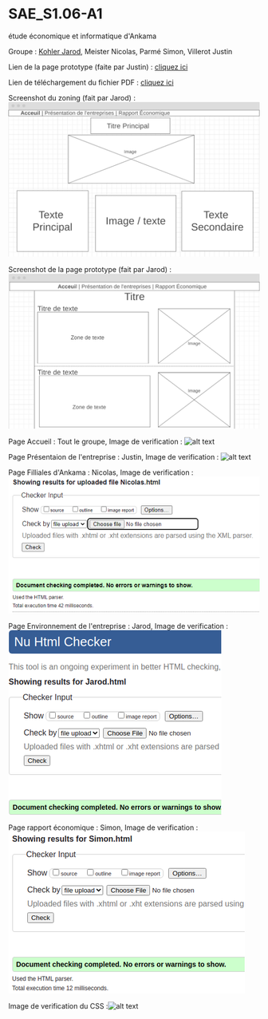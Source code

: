 # SAE_S1.06-A1
 étude économique et informatique d'Ankama

Groupe : [Kohler Jarod](mailto:jarod.kohler@edu.univ-fconte.fr?subject=[SAE_S1.06-A1]), Meister Nicolas, Parmé Simon, Villerot Justin

Lien de la page prototype (faite par Justin) : [cliquez ici](https://villerotjustin.github.io/SAE_S1.06-A1/Exemple.html)

Lien de téléchargement du fichier PDF : [cliquez ici](https://github.com/VillerotJustin/SAE_S1.06-A1/raw/main/Docs/Kohler_SAE106_A1_Ankama.pdf)

Screenshot du zoning (fait par Jarod) : ![alt text](https://github.com/VillerotJustin/SAE_S1.06-A1/blob/main/Docs/Screenshot_Zonning.png)

Screenshot de la page prototype (fait par Jarod) : ![alt text](https://github.com/VillerotJustin/SAE_S1.06-A1/blob/main/Docs/Screenshot_Prototype.png)

Page Accueil : Tout le groupe,   Image de verification : ![alt text](https://github.com/VillerotJustin/SAE_S1.06-A1/blob/main/Docs/v%C3%A9rification_Index.png)

Page Présentaion de l'entreprise : Justin,   Image de verification : ![alt text](https://github.com/VillerotJustin/SAE_S1.06-A1/blob/main/Docs/v%C3%A9rification_Justin.png)

Page Filliales d'Ankama : Nicolas,   Image de verification : ![alt text](https://github.com/VillerotJustin/SAE_S1.06-A1/blob/main/Docs/verification_Nicolas.PNG)

Page Environnement de l'entreprise : Jarod,  Image de verification : ![alt text](https://github.com/VillerotJustin/SAE_S1.06-A1/blob/main/Docs/verification_Jarod.png)

Page rapport économique : Simon,  Image de verification : ![alt text](https://github.com/VillerotJustin/SAE_S1.06-A1/blob/main/Docs/verification_Simon.png)

Image de verification du CSS :![alt text](https://github.com/VillerotJustin/SAE_S1.06-A1/blob/main/Docs/v%C3%A9rification_css.png)
